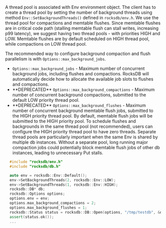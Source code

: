 A thread pool is associated with Env environment object. The client has to create a thread pool by setting the number of background threads using method <code>Env::SetBackgroundThreads()</code> defined in <code>rocksdb/env.h</code>. We use the thread pool for compactions and memtable flushes. Since memtable flushes are in critical code path (stalling memtable flush can stall writes, increasing p99 latency), we suggest having two thread pools - with priorities HIGH and LOW. Memtable flushes are by default scheduled on HIGH thread pool, while compactions on LOW thread pool.

The recommended way to configure background compaction and flush parallelism is with `Options::max_background_jobs`.

<ul>

<li> <code>Options::max_background_jobs</code> - Maximum number of concurrent background jobs, including flushes and compactions. RocksDB will automatically decide how to allocate the available job slots to flushes and compactions. 

<li> **DEPRECATED** <code>Options::max_background_compactions</code> - Maximum number of concurrent background compactions, submitted to the default LOW priority thread pool.

<li> **DEPRECATED** <code>Options::max_background_flushes</code> - Maximum number of concurrent background memtable flush jobs, submitted to the HIGH priority thread pool. By default, memtable flush jobs will be submitted to the HIGH priority pool. To schedule flushes and backgrounds in the same thread pool (not recommended), users can configure the HIGH priority thread pool to have zero threads. Separate thread pools are particularly important when the same Env is shared by multiple db instances. Without a separate pool, long running major compaction jobs could potentially block memtable flush jobs of other db instances, leading to unnecessary Put stalls.
</ul>

```cpp
  #include "rocksdb/env.h"
  #include "rocksdb/db.h"

  auto env = rocksdb::Env::Default();
  env->SetBackgroundThreads(2, rocksdb::Env::LOW);
  env->SetBackgroundThreads(1, rocksdb::Env::HIGH);
  rocksdb::DB* db;
  rocksdb::Options options;
  options.env = env;
  options.max_background_compactions = 2;
  options.max_background_flushes = 1;
  rocksdb::Status status = rocksdb::DB::Open(options, "/tmp/testdb", &db);
  assert(status.ok());
  ...
```